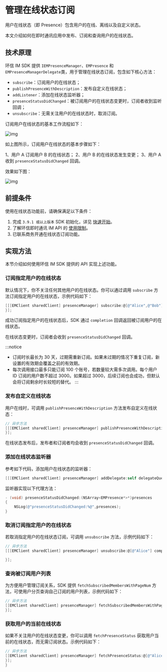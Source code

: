 # 管理在线状态订阅

<Toc />

用户在线状态（即 Presence）包含用户的在线、离线以及自定义状态。

本文介绍如何在即时通讯应用中发布、订阅和查询用户的在线状态。

## 技术原理

环信 IM SDK 提供 `IEMPresenceManager`、`EMPresence` 和 `EMPresenceManagerDelegate`类，用于管理在线状态订阅，包含如下核心方法：

- `subscribe`：订阅用户的在线状态；
- `publishPresenceWithDescription`：发布自定义在线状态；
- `addListener`：添加在线状态监听器；
- `presenceStatusDidChanged`：被订阅用户的在线状态变更时，订阅者收到监听回调；
- `unsubscribe`：无需关注用户的在线状态时，取消订阅。

订阅用户在线状态的基本工作流程如下：

![img](@static/images/ios/presence.png)

如上图所示，订阅用户在线状态的基本步骤如下：

1、用户 A 订阅用户 B 的在线状态；
2、用户 B 的在线状态发生变更；
3、用户 A 收到 `presenceStatusDidChanged` 回调。

效果如下图：

![img](@static/images/ios/status.png)

## 前提条件

使用在线状态功能前，请确保满足以下条件：

1. 完成 `3.9.1 或以上版本` SDK 初始化，详见 [快速开始](quickstart.html)。
2. 了解环信即时通讯 IM API 的 [使用限制](/product/limitation.html)。
3. 已联系商务开通在线状态订阅功能。

## 实现方法

本节介绍如何使用环信 IM SDK 提供的 API 实现上述功能。

### 订阅指定用户的在线状态

默认情况下，你不关注任何其他用户的在线状态。你可以通过调用 `subscribe` 方法订阅指定用户的在线状态，示例代码如下：

```objectivec
[[[EMClient sharedClient] presenceManager] subscribe:@[@"Alice",@"Bob"] expiry:7*24*3600 completion:^(NSArray<EMPresence *> *presences, EMError *error) {
}];
```

成功订阅指定用户的在线状态后，SDK 通过 `completion` 回调返回被订阅用户的在线状态。

在线状态变更时，订阅者会收到 `presenceStatusDidChanged` 回调。

:::notice
- 订阅时长最长为 30 天，过期需重新订阅。如果未过期的情况下重复订阅，新设置的有效期会覆盖之前的有效期。
- 每次调用接口最多只能订阅 100 个账号，若数量较大需多次调用。每个用户 ID 订阅的用户数不超过 3000。如果超过 3000，后续订阅也会成功，但默认会将订阅剩余时长较短的替代。
:::

### 发布自定义在线状态

用户在线时，可调用 `publishPresenceWithDescription` 方法发布自定义在线状态：

```objectivec
// 异步方法
[[[EMClient sharedClient] presenceManager] publishPresenceWithDescription:@"custom presence" completion:^(EMError *error) {
}];
```

在线状态发布后，发布者和订阅者均会收到 `presenceStatusDidChanged` 回调。

### 添加在线状态监听器

参考如下代码，添加用户在线状态的监听器：

```objectivec
[[[EMClient sharedClient] presenceManager] addDelegate:self delegateQueue:nil];
```

监听器实现以下代理方法：

```objectivec
- (void) presenceStatusDidChanged:(NSArray<EMPresence*>*)presences
{
    NSLog(@"presenceStatusDidChanged:%@",presences);
}
```

### 取消订阅指定用户的在线状态

若取消指定用户的在线状态订阅，可调用 `unsubscribe` 方法，示例代码如下：

```objectivec
// 异步方法
[[[EMClient sharedClient] presenceManager] unsubscribe:@[@"Alice"] completion:^(EMError *error) {

}];
```

### 查询被订阅用户列表

为方便用户管理订阅关系，SDK 提供 `fetchSubscribedMembersWithPageNum` 方法，可使用户分页查询自己订阅的用户列表，示例代码如下：

```objectivec
// 异步方法
[[EMClient sharedClient] presenceManager] fetchSubscribedMembersWithPageNum:0 pageSize:50 Completion:^(NSArray<NSString*>* members,EMError*error){
}];
```

### 获取用户的当前在线状态

如果不关注用户的在线状态变更，你可以调用 `fetchPresenceStatus` 获取用户当前的在线状态，而无需订阅状态。示例代码如下：

```objectivec
// 异步方法
[[EMClient sharedClient] presenceManager] fetchPresenceStatus:@[@"Alice",@"Tom"] completion:^(NSArray<EMPresence*>* presences,EMError*error){
}];
}
```